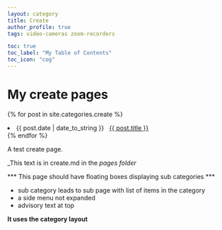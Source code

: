 ```yaml
---
layout: category
title: Create
author_profile: true
tags: video-cameras zoom-recorders

toc: true
toc_label: "My Table of Contents"
toc_icon: "cog"
---
```

# My create pages

{% for post in site.categories.create %}
 <li><span>{{ post.date | date_to_string }}</span> &nbsp; <a href="{{ post.url }}">{{ post.title }}</a></li>
{% endfor %}

A test create page.

_This text is in create.md in the _pages folder_

*** This page should have floating boxes displaying sub categories ***
- sub category leads to sub page with list of items in the category
- a side menu not expanded
- advisory text at top

**It uses the category layout**
